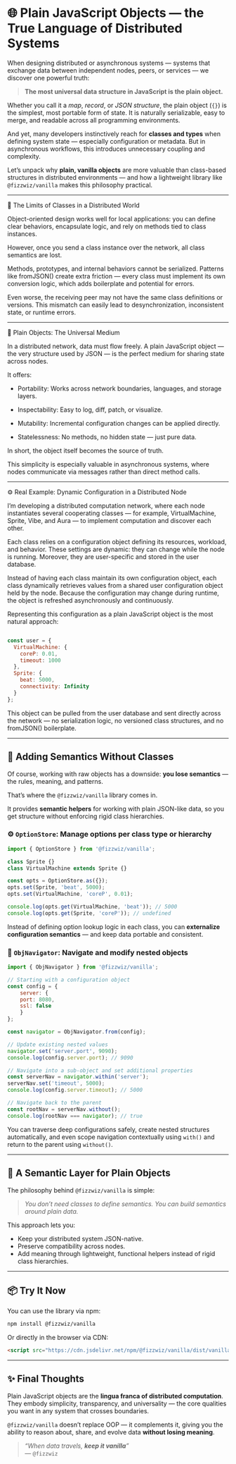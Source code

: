 # 🌐 Plain JavaScript Objects — the True Language of Distributed Systems

When designing distributed or asynchronous systems — systems that exchange data between independent nodes, peers, or services — we discover one powerful truth:

> **The most universal data structure in JavaScript is the plain object.**

Whether you call it a *map*, *record*, or *JSON structure*, the plain object (`{}`) is the simplest, most portable form of state. It is naturally serializable, easy to merge, and readable across all programming environments.

And yet, many developers instinctively reach for **classes and types** when defining system state — especially configuration or metadata. But in asynchronous workflows, this introduces unnecessary coupling and complexity.

Let’s unpack why **plain, vanilla objects** are more valuable than class-based structures in distributed environments — and how a lightweight library like `@fizzwiz/vanilla` makes this philosophy practical.

---

🚧 The Limits of Classes in a Distributed World

Object-oriented design works well for local applications: you can define clear behaviors, encapsulate logic, and rely on methods tied to class instances.

However, once you send a class instance over the network, all class semantics are lost.

Methods, prototypes, and internal behaviors cannot be serialized. Patterns like fromJSON() create extra friction — every class must implement its own conversion logic, which adds boilerplate and potential for errors.

Even worse, the receiving peer may not have the same class definitions or versions. This mismatch can easily lead to desynchronization, inconsistent state, or runtime errors.

---

🧩 Plain Objects: The Universal Medium

In a distributed network, data must flow freely.
A plain JavaScript object — the very structure used by JSON — is the perfect medium for sharing state across nodes.

It offers:

- Portability: Works across network boundaries, languages, and storage layers.

- Inspectability: Easy to log, diff, patch, or visualize.

- Mutability: Incremental configuration changes can be applied directly.

- Statelessness: No methods, no hidden state — just pure data.

In short, the object itself becomes the source of truth.

This simplicity is especially valuable in asynchronous systems, where nodes communicate via messages rather than direct method calls.

---

⚙️ Real Example: Dynamic Configuration in a Distributed Node

I’m developing a distributed computation network, where each node instantiates several cooperating classes — for example, VirtualMachine, Sprite, Vibe, and Aura — to implement computation and discover each other.

Each class relies on a configuration object defining its resources, workload, and behavior.
These settings are dynamic: they can change while the node is running. Moreover, they are user-specific and stored in the user database.

Instead of having each class maintain its own configuration object, each class dynamically retrieves values from a shared user configuration object held by the node. Because the configuration may change during runtime, the object is refreshed asynchronously and continuously.

Representing this configuration as a plain JavaScript object is the most natural approach:

```js

const user = {
  VirtualMachine: {
    coreP: 0.01,
    timeout: 1000
  },
  Sprite: {
    beat: 5000,
    connectivity: Infinity
  }
};

```

This object can be pulled from the user database and sent directly across the network — no serialization logic, no versioned class structures, and no fromJSON() boilerplate.

---

## 🧠 Adding Semantics Without Classes

Of course, working with raw objects has a downside: **you lose semantics** — the rules, meaning, and patterns.

That’s where the `@fizzwiz/vanilla` library comes in.

It provides **semantic helpers** for working with plain JSON-like data, so you get structure without enforcing rigid class hierarchies.

### ⚙️ `OptionStore`: Manage options per class type or hierarchy

```js
import { OptionStore } from '@fizzwiz/vanilla';

class Sprite {}
class VirtualMachine extends Sprite {}

const opts = OptionStore.as({});
opts.set(Sprite, 'beat', 5000);
opts.set(VirtualMachine, 'coreP', 0.01);

console.log(opts.get(VirtualMachine, 'beat')); // 5000
console.log(opts.get(Sprite, 'coreP')); // undefined
```

Instead of defining option lookup logic in each class, you can **externalize configuration semantics** — and keep data portable and consistent.

### 🦯 `ObjNavigator`: Navigate and modify nested objects

```js
import { ObjNavigator } from '@fizzwiz/vanilla';

// Starting with a configuration object
const config = {
    server: {
    port: 8080,
    ssl: false
    }
};

const navigator = ObjNavigator.from(config);

// Update existing nested values
navigator.set('server.port', 9090);
console.log(config.server.port); // 9090

// Navigate into a sub-object and set additional properties
const serverNav = navigator.within('server');
serverNav.set('timeout', 5000);
console.log(config.server.timeout); // 5000

// Navigate back to the parent
const rootNav = serverNav.without();
console.log(rootNav === navigator); // true
```

You can traverse deep configurations safely, create nested structures automatically, and even scope navigation contextually using `with()` and return to the parent using `without()`.

---

## 🚀 A Semantic Layer for Plain Objects

The philosophy behind `@fizzwiz/vanilla` is simple:

> *You don’t need classes to define semantics. You can build semantics around plain data.*

This approach lets you:

* Keep your distributed system JSON-native.
* Preserve compatibility across nodes.
* Add meaning through lightweight, functional helpers instead of rigid class hierarchies.

---

## 📦 Try It Now

You can use the library via npm:

```bash
npm install @fizzwiz/vanilla
```

Or directly in the browser via CDN:

```html
<script src="https://cdn.jsdelivr.net/npm/@fizzwiz/vanilla/dist/vanilla.bundle.js"></script>
```

---

## ✨ Final Thoughts

Plain JavaScript objects are the **lingua franca of distributed computation**.
They embody simplicity, transparency, and universality — the core qualities you want in any system that crosses boundaries.

`@fizzwiz/vanilla` doesn’t replace OOP — it complements it, giving you the ability to reason about, share, and evolve data **without losing meaning**.

> *“When data travels, **keep it vanilla**”*  
> — `@fizzwiz`

